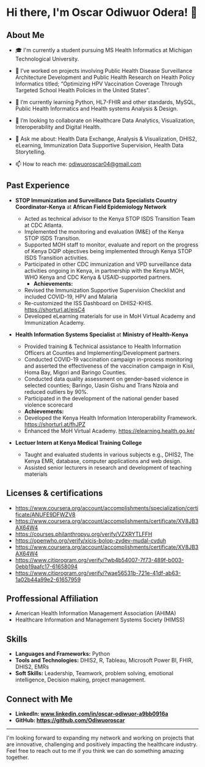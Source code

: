 # Hi there, I'm Oscar Odiwuor Odera! 👋
## About Me
- 🎓 I'm currently a student pursuing MS Health Informatics at Michigan Technological University.
- 🔭 I’ve worked on projects involving Public Health Disease Surveillance Architecture Development and  Public Health Research on Health Policy Informatics titled; “Optimizing HPV Vaccination Coverage Through Targeted School Health  Policies in the United States”.
- 🌱 I’m currently learning Python, HL7-FHIR and other standards, MySQL, Public Health Informatics and Health systems Analysis & Design.
- 👯 I’m looking to collaborate on Healthcare Data Analytics, Visualization, Interoperability and Digital Health.
- 💬 Ask me about: Health Data Exchange, Analysis & Visualization, DHIS2, eLearning, Immunization Data Supportive Supervision, Health Data Storytelling.

- 📫 How to reach me: odiwuoroscar04@gmail.com

## Past Experience
- **STOP Immunization and Surveillance Data Specialists Country Coordinator-Kenya** at **African Field Epidemiology Network**
  - Acted as technical advisor to the Kenya STOP ISDS Transition Team at CDC Atlanta.
  - Implemented the monitoring and evaluation (M&E) of the Kenya STOP ISDS Transition.
  - Supported MOH staff to monitor, evaluate and report on the progress of Kenya DQIP objectives being implemented through Kenya STOP ISDS Transition activities.
  -  Participated in other CDC immunization and VPD surveillance data activities ongoing in Kenya, in partnership with the Kenya MOH, WHO Kenya and CDC Kenya & USAID-supported partners.
     - **Achievements:**
  - Revised the Immunization Supportive Supervision Checklist and included COVID-19, HPV and Malaria
  - Re-customized the ISS Dashboard on DHIS2-KHIS. https://shorturl.at/eisC4
  - Developed eLearning materials for use in MoH Virtual Academy and Immunization Academy.

- **Health Information Systems Specialist** at **Ministry of Health-Kenya**
  - Provided training & Technical assistance to Health Information Officers at Counties and Implementing/Development partners.
  - Conducted COVID-19 vaccination campaign in-process monitoring and asserted the effectiveness of the vaccination campaign in Kisii, Homa Bay, Migori and Baringo Counties.
  -  Conducted data quality assessment on gender-based violence in selected counties; Baringo, Uasin Gishu and Trans Nzoia and reduced outliers by 90%.
  -  Participated in the development of the national gender based violence scorecard
    - **Achievements:**
  - Developed the Kenya Health Information Interoperability Framework. https://shorturl.at/fhJPZ
  - Enhanced the MoH Virtual Academy. https://elearning.health.go.ke/
- **Lectuer Intern at Kenya Medical Training College**
  - Taught and evaluated students in various subjects e.g., DHIS2, The Kenya EMR, database, computer applications and web design.
  - Assisted senior lecturers in research and development of teaching materials
## Licenses & certifications
   - https://www.coursera.org/account/accomplishments/specialization/certificate/ANUFE9DFWZV8
   - https://www.coursera.org/account/accomplishments/certificate/XV8JB3AX64W4
   - https://courses.philanthropyu.org/verify/VZXRYTLFFH
   - https://openwho.org/verify/xicis-bolop-zydev-mudal-cyduh
   - https://www.coursera.org/account/accomplishments/certificate/XV8JB3AX64W4
   - https://www.citiprogram.org/verify/?wb4b54007-7f73-489f-b003-0ebb19aafc17-61658094
   - https://www.citiprogram.org/verify/?wae56531b-721e-41df-ab63-1a02b44a99e2-61657959

## Proffessional Affiliation
 - American Health Information Management Association (AHIMA)
 - Healthcare Information and Management Systems Society (HIMSS)
 

## Skills
- **Languages and Frameworks:** Python
- **Tools and Technologies:** DHIS2, R, Tableau, Microsoft Power BI, FHIR, DHIS2, EMRs
- **Soft Skills:** Leadership, Teamwork, problem solving, emotional intelligence, Decision making, project management.
  
## Connect with Me
- **LinkedIn: www.linkedin.com/in/oscar-odiwuor-a9bb0916a**
- **GitHub: https://github.com/Odiwuoroscar**
---
I'm looking forward to expanding my network and working on projects that are innovative, challenging and positively impacting the healthcare industry. Feel free to reach out to me if you think we can do something amazing together.
